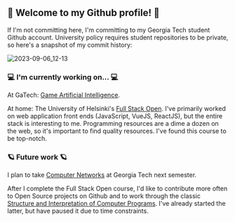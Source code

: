 ## 👾 Welcome to my Github profile! 👾

If I'm not committing here, I'm committing to my Georgia Tech student Github account. University policy requires student repositories to be private, so here's a snapshot of my commit history:

![2023-09-06_12-13](https://github.com/jayzerbeam/jayzerbeam/assets/9667667/7675dcf7-94c1-4e3a-baf5-8442c408dddb)

### 💻 I'm currently working on... 💻

At GaTech: [Game Artificial Intelligence](https://omscs.gatech.edu/cs-7632-game-ai). 

At home: The University of Helsinki's [Full Stack Open](https://fullstackopen.com/en/). I've primarily worked on web application front ends (JavaScript, VueJS, ReactJS), but the entire stack is interesting to me. Programming resources are a dime a dozen on the web, so it's important to find quality resources. I've found this course to be top-notch.

### 🪐 Future work 🪐

I plan to take [Computer Networks](https://omscs.gatech.edu/cs-6250-computer-networks) at Georgia Tech next semester. 

After I complete the Full Stack Open course, I'd like to contribute more often to Open Source projects on Github and to work through the classic [Structure and Interpretation of Computer Programs](https://mitpress.mit.edu/9780262510875/structure-and-interpretation-of-computer-programs/). I've already started the latter, but have paused it due to time constraints. 
